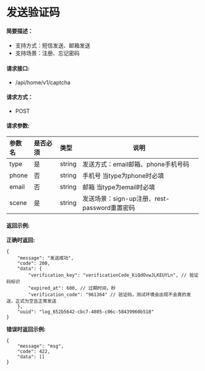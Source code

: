 # 发送验证码

#### 简要描述：

- 支持方式：短信发送、邮箱发送
- 支持场景：注册、忘记密码

#### 请求接口:

- /api/home/v1/captcha

#### 请求方式：

- POST

#### 请求参数:

|参数名|是否必须|类型|说明|
|:----    |:---|:----- |-----   |
|type |是  |string |发送方式：email邮箱、phone手机号码 |
|phone |否  |string |手机号 当type为phone时必填 |
|email |否  |string |邮箱 当type为email时必填 |
|scene |是  |string |发送场景：sign-up注册、rest-password重置密码 |

#### 返回示例:

**正确时返回:**

```
{
    "message": "发送成功",
    "code": 200,
    "data": {
        "verification_key": "verificationCode_KiQdOvwJLKEUYLn", // 验证码标识
        "expired_at": 600, // 过期时间，秒
        "verification_code": "961364" // 验证码，测试环境会出现不会真的发送，正式为空且正常发送
    },
    "uuid": "log_652b5642-cbc7-4805-c06c-58439960b518"
}
```

**错误时返回示例:**

```
{
    "message": "msg",
    "code": 422,
    "data": []
}
```